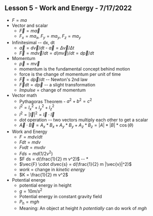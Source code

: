 ## Lesson 5 - Work and Energy - 7/17/2022

* $F = m a$ 
* Vector and scalar
    * $\vec{F} = m \vec{a}$
    * $F_x = m a_x$, $F_y = m a_y$, $F_z = m a_y$
* Infinitesimal -- dx, dt 
    * $\vec{a} = d\vec{v}/dt$  - $\vec{a} = \Delta \vec{v}/ \Delta t$
    * $\vec{F} = m d\vec{v}/dt = d(m\vec{v})/dt = d\vec{p}/dt$
* Momentum
    * $\vec{p} = m \vec{v}$
    * momentum is the fundamental concept behind motion
    * force is the change of momentum per unit of time
    * $\vec{F} = d\vec{p}/dt$  -- Newton's 2nd law
    * $\vec{F}dt = d\vec{p}$   -- a slight transformation
    * *Impulse* = change of momentum
* Vector math
    * Pythagoras Theorem - $a^2 + b^2 = c^2$
    * $l^2 = l_x^2 + l_y^2 + l_z^2$
    * $l^2 = |\vec{l}|^2 = \vec{l} \cdot \vec{l}$
    * *dot* operation -- two vectors multiply each other to get a scalar
    * $\vec{A} \cdot \vec{B} = A_x * B_x + A_y * B_y + A_z * B_z = |A| * |B| * \cos(\theta)$
* Work and Energy
    * $F = m dv/dt$
    * $F dt = m dv$
    * $F vdt = m vdv$
    * $F ds = m d(1/2 v^2)$
    * $F ds = d(\frac{1}{2} m v^2)$ -- *
    * $\vec{F} \cdot d\vec{s} = d(\frac{1}{2} m |\vec{v}|^2)$
    * *work* = change in *kinetic energy*
    * $K = \frac{1}{2} m v^2$
* Potential energe
    * potential energy in height
    * $g = 10 m/s^2$
    * Potential energy in constant gravity field
    * $P_h = mgh$
    * Meaning: An object at height $h$ *potentially* can do work of $mgh$
